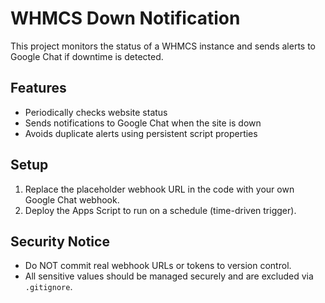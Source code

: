 # WHMCS Down Notification

This project monitors the status of a WHMCS instance and sends alerts to Google Chat if downtime is detected.

## Features
- Periodically checks website status
- Sends notifications to Google Chat when the site is down
- Avoids duplicate alerts using persistent script properties

## Setup
1. Replace the placeholder webhook URL in the code with your own Google Chat webhook.
2. Deploy the Apps Script to run on a schedule (time-driven trigger).

## Security Notice
- Do NOT commit real webhook URLs or tokens to version control.
- All sensitive values should be managed securely and are excluded via `.gitignore`. 